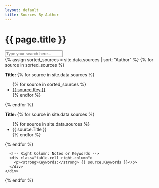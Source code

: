 ```yaml
---
layout: default
title: Sources By Author
---
```


<h1>{{ page.title }}</h1>

<div id="search-container">
  <input
    type="text"
    id="search-input"
    placeholder="Type your search here..."
    onkeyup="filterSources()"
  />
</div>

<div class="table" id="sources-container">
  {% assign sorted_sources = site.data.sources | sort: "Author" %}
  {% for source in sorted_sources %}
    <div class="table-row">
      <!-- Left Column: Title, Author, Year -->
      <div class="table-cell left-column">
<p><strong>Title:</strong>
{% for source in site.data.sources %}
<ul class="inline-list">
  {% for source in sorted_sources %}
    <li><a href="{{ site.baseurl }}/sources/{{ source.Key }}.html">{{ source.Key }}</a></li>
  {% endfor %}
</ul>
{% endfor %}</p>
<p><strong>Title:</strong>
{% for source in site.data.sources %}
<ul class="inline-list">
  {% for source in site.data.sources %}
    <li>{{ source.Title }}</li>
  {% endfor %}
</ul>
{% endfor %}</p>
      </div>

      <!-- Right Column: Notes or Keywords -->
      <div class="table-cell right-column">
        <p><strong>Keywords:</strong> {{ source.Keywords }}</p>
      </div>
    </div>
  {% endfor %}
</div>

